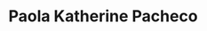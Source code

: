 ---
layout: post
title: Paola Katherine Pacheco
img: /img/organizers/paola.jpg
redirect: https://about.me/pkcpweb

---
